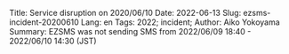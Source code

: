Title: Service disruption on 2020/06/10
Date: 2022-06-13 
Slug: ezsms-incident-20200610
Lang: en
Tags: 2022; incident;
Author: Aiko Yokoyama
Summary: EZSMS was not sending SMS from 2022/06/09 18:40 - 2022/06/10 14:30 (JST)

